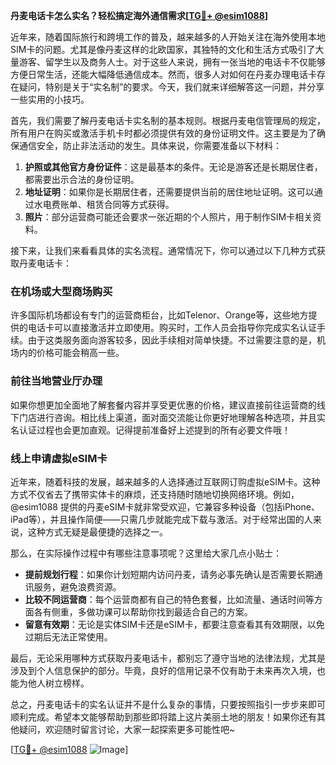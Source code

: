 **丹麦电话卡怎么实名？轻松搞定海外通信需求[[TG💪+ @esim1088](https://t.me/s/esim1088)]**

近年来，随着国际旅行和跨境工作的普及，越来越多的人开始关注在海外使用本地SIM卡的问题。尤其是像丹麦这样的北欧国家，其独特的文化和生活方式吸引了大量游客、留学生以及商务人士。对于这些人来说，拥有一张当地的电话卡不仅能够方便日常生活，还能大幅降低通信成本。然而，很多人对如何在丹麦办理电话卡存在疑问，特别是关于“实名制”的要求。今天，我们就来详细解答这一问题，并分享一些实用的小技巧。

首先，我们需要了解丹麦电话卡实名制的基本规则。根据丹麦电信管理局的规定，所有用户在购买或激活手机卡时都必须提供有效的身份证明文件。这主要是为了确保通信安全，防止非法活动的发生。具体来说，你需要准备以下材料：

1. **护照或其他官方身份证件**：这是最基本的条件。无论是游客还是长期居住者，都需要出示合法的身份证明。
2. **地址证明**：如果你是长期居住者，还需要提供当前的居住地址证明。这可以通过水电费账单、租赁合同等方式获得。
3. **照片**：部分运营商可能还会要求一张近期的个人照片，用于制作SIM卡相关资料。

接下来，让我们来看看具体的实名流程。通常情况下，你可以通过以下几种方式获取丹麦电话卡：

### 在机场或大型商场购买

许多国际机场都设有专门的运营商柜台，比如Telenor、Orange等，这些地方提供的电话卡可以直接激活并立即使用。购买时，工作人员会指导你完成实名认证手续。由于这类服务面向游客较多，因此手续相对简单快捷。不过需要注意的是，机场内的价格可能会稍高一些。

### 前往当地营业厅办理

如果你想更加全面地了解套餐内容并享受更优惠的价格，建议直接前往运营商的线下门店进行咨询。相比线上渠道，面对面交流能让你更好地理解各种选项，并且实名认证过程也会更加直观。记得提前准备好上述提到的所有必要文件哦！

### 线上申请虚拟eSIM卡

近年来，随着科技的发展，越来越多的人选择通过互联网订购虚拟eSIM卡。这种方式不仅省去了携带实体卡的麻烦，还支持随时随地切换网络环境。例如，@esim1088 提供的丹麦eSIM卡就非常受欢迎，它兼容多种设备（包括iPhone、iPad等），并且操作简便——只需几步就能完成下载与激活。对于经常出国的人来说，这种方式无疑是最便捷的选择之一。

那么，在实际操作过程中有哪些注意事项呢？这里给大家几点小贴士：

- **提前规划行程**：如果你计划短期内访问丹麦，请务必事先确认是否需要长期通讯服务，避免浪费资源。
- **比较不同运营商**：每个运营商都有自己的特色套餐，比如流量、通话时间等方面各有侧重，多做功课可以帮助你找到最适合自己的方案。
- **留意有效期**：无论是实体SIM卡还是eSIM卡，都要注意查看其有效期限，以免过期后无法正常使用。

最后，无论采用哪种方式获取丹麦电话卡，都别忘了遵守当地的法律法规，尤其是涉及到个人信息保护的部分。毕竟，良好的信用记录不仅有助于未来再次入境，也能为他人树立榜样。

总之，丹麦电话卡的实名认证并不是什么复杂的事情，只要按照指引一步步来即可顺利完成。希望本文能够帮助到那些即将踏上这片美丽土地的朋友！如果你还有其他疑问，欢迎随时留言讨论，大家一起探索更多可能性吧~

[[TG💪+ @esim1088](https://t.me/s/esim1088) ![Image](https://i.postimg.cc/4NQfJmqS/Snipaste-2025-05-13-00-14-12.png)]